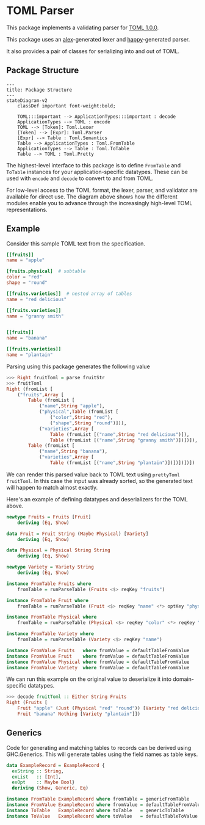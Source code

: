 # TOML Parser

This package implements a validating parser for [TOML 1.0.0](https://toml.io/en/v1.0.0).

This package uses an [alex](https://haskell-alex.readthedocs.io/en/latest/)-generated
lexer and [happy](https://haskell-happy.readthedocs.io/en/latest/)-generated parser.

It also provides a pair of classes for serializing into and out of TOML.

## Package Structure

```mermaid
---
title: Package Structure
---
stateDiagram-v2
    classDef important font-weight:bold;

    TOML:::important --> ApplicationTypes:::important : decode
    ApplicationTypes --> TOML : encode
    TOML --> [Token]: Toml.Lexer
    [Token] --> [Expr]: Toml.Parser
    [Expr] --> Table : Toml.Semantics
    Table --> ApplicationTypes : Toml.FromTable
    ApplicationTypes --> Table : Toml.ToTable
    Table --> TOML : Toml.Pretty

```

The highest-level interface to this package is to define `FromTable` and `ToTable`
instances for your application-specific datatypes. These can be used with `encode`
and `decode` to convert to and from TOML.

For low-level access to the TOML format, the lexer, parser, and validator are available
for direct use. The diagram above shows how the different modules enable you to
advance through the increasingly high-level TOML representations.

## Example

Consider this sample TOML text from the specification.

```toml
[[fruits]]
name = "apple"

[fruits.physical]  # subtable
color = "red"
shape = "round"

[[fruits.varieties]]  # nested array of tables
name = "red delicious"

[[fruits.varieties]]
name = "granny smith"


[[fruits]]
name = "banana"

[[fruits.varieties]]
name = "plantain"
```

Parsing using this package generates the following value

```haskell
>>> Right fruitToml = parse fruitStr
>>> fruitToml
Right (fromList [
    ("fruits",Array [
        Table (fromList [
            ("name",String "apple"),
            ("physical",Table (fromList [
                ("color",String "red"),
                ("shape",String "round")])),
            ("varieties",Array [
                Table (fromList [("name",String "red delicious")]),
                Table (fromList [("name",String "granny smith")])])]),
        Table (fromList [
            ("name",String "banana"),
            ("varieties",Array [
                Table (fromList [("name",String "plantain")])])])])])
```

We can render this parsed value back to TOML text using `prettyToml fruitToml`.
In this case the input was already sorted, so the generated text will happen
to match almost exactly.

Here's an example of defining datatypes and deserializers for the TOML above.

```haskell
newtype Fruits = Fruits [Fruit]
    deriving (Eq, Show)

data Fruit = Fruit String (Maybe Physical) [Variety]
    deriving (Eq, Show)

data Physical = Physical String String
    deriving (Eq, Show)

newtype Variety = Variety String
    deriving (Eq, Show)

instance FromTable Fruits where
    fromTable = runParseTable (Fruits <$> reqKey "fruits")

instance FromTable Fruit where
    fromTable = runParseTable (Fruit <$> reqKey "name" <*> optKey "physical" <*> reqKey "varieties")

instance FromTable Physical where
    fromTable = runParseTable (Physical <$> reqKey "color" <*> reqKey "shape")

instance FromTable Variety where
    fromTable = runParseTable (Variety <$> reqKey "name")

instance FromValue Fruits   where fromValue = defaultTableFromValue
instance FromValue Fruit    where fromValue = defaultTableFromValue
instance FromValue Physical where fromValue = defaultTableFromValue
instance FromValue Variety  where fromValue = defaultTableFromValue
```

We can run this example on the original value to deserialize it into domain-specific datatypes.

```haskell
>>> decode fruitToml :: Either String Fruits
Right (Fruits [
    Fruit "apple" (Just (Physical "red" "round")) [Variety "red delicious", Variety "granny smith"],
    Fruit "banana" Nothing [Variety "plantain"]])
```

## Generics

Code for generating and matching tables to records can be derived
using GHC.Generics. This will generate tables using the field names
as table keys.

```haskell
data ExampleRecord = ExampleRecord {
  exString :: String,
  exList   :: [Int],
  exOpt    :: Maybe Bool}
  deriving (Show, Generic, Eq)

instance FromTable ExampleRecord where fromTable = genericFromTable
instance FromValue ExampleRecord where fromValue = defaultTableFromValue
instance ToTable   ExampleRecord where toTable   = genericToTable
instance ToValue   ExampleRecord where toValue   = defaultTableToValue
```

